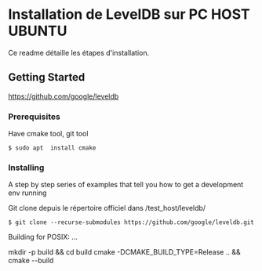 # Installation de LevelDB sur PC HOST UBUNTU

Ce readme détaille les étapes d'installation.

## Getting Started


https://github.com/google/leveldb

### Prerequisites

Have cmake tool, git tool

```
$ sudo apt  install cmake

```

### Installing

A step by step series of examples that tell you how to get a development env running

Git clone depuis le répertoire officiel dans /test_host/leveldb/

```
$ git clone --recurse-submodules https://github.com/google/leveldb.git
```

Building for POSIX:
...

mkdir -p build && cd build
cmake -DCMAKE_BUILD_TYPE=Release .. && cmake --build

